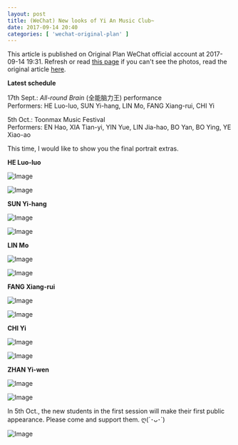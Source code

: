 ```yaml
---
layout: post
title: (WeChat) New looks of Yi An Music Club~
date: 2017-09-14 20:40
categories: [ 'wechat-original-plan' ]
---
```


This article is published on Original Plan WeChat official account at 2017-09-14 19:31. Refresh or read [this page](https://github.com/Quadrifolium/originalplan/blob/gh-pages/_posts/WeChat/2017-09-14-WeChat-Original-Plan.md) if you can't see the photos, read the original article [here](https://mp.weixin.qq.com/s/7la-VqH6Lb31JPJIfPkFEA).

<!-- more -->

**Latest schedule**

17th Sept.: *All-round Brain* (全能脑力王) performance  
Performers: HE Luo-luo, SUN Yi-hang, LIN Mo, FANG Xiang-rui, CHI Yi

5th Oct.: Toonmax Music Festival  
Performers: EN Hao, XIA Tian-yi, YIN Yue, LIN Jia-hao, BO Yan, BO Ying, YE Xiao-ao

This time, I would like to show you the final portrait extras.

**HE Luo-luo**

![Image](https://mmbiz.qpic.cn/mmbiz_jpg/XOMVurd7hjQX51nZEY8sqZ9ia3OiavCU34ThAqywpJsnc7XEeJkAA66rpfoULjRa24yh32xFiaEldRW8yA80Mj0Vw/640)

![Image](https://mmbiz.qpic.cn/mmbiz_jpg/XOMVurd7hjQX51nZEY8sqZ9ia3OiavCU34sKOXZQu12HEYcrw1elGhDb9I2rd5PDXEl7cK5zpoxFu1XQEmcL8StQ/640)

**SUN Yi-hang**

![Image](https://mmbiz.qpic.cn/mmbiz_jpg/XOMVurd7hjQX51nZEY8sqZ9ia3OiavCU34FeWBvnaN7qsKaQhWvUyNdlnqicE7ickICCBbBVLAS7RiaP14Uy5wjgvwQ/640)

![Image](https://mmbiz.qpic.cn/mmbiz_jpg/XOMVurd7hjQX51nZEY8sqZ9ia3OiavCU34pibs9PCyS4wTicBW80iaNfP5O70aRc3QbYCsQiafwmAVAp5NtEcpshR5tg/640)

**LIN Mo**

![Image](https://mmbiz.qpic.cn/mmbiz_jpg/XOMVurd7hjQX51nZEY8sqZ9ia3OiavCU34Btr73tfnicOTlFsVO0mjkp4a6oQj3LL8ybKVLVGLUbtDmPYcDOLHBibw/640)

![Image](https://mmbiz.qpic.cn/mmbiz_jpg/XOMVurd7hjQX51nZEY8sqZ9ia3OiavCU34sLxZoZho1R3gjWfeDY8nB7PvwsmlyMjH7ibPePFd1VymfsDZEeUomvw/640)

**FANG Xiang-rui**

![Image](https://mmbiz.qpic.cn/mmbiz_jpg/XOMVurd7hjQX51nZEY8sqZ9ia3OiavCU34ntLLGgU2VY8gsRHWZIz8SMCoCLL5a3U8tBRx87ZuI6LuC7ERcUUlxA/640)

![Image](https://mmbiz.qpic.cn/mmbiz_jpg/XOMVurd7hjQX51nZEY8sqZ9ia3OiavCU34Tkg2MY72yIicRibjYooAclehu0Lj1picJzSUJ4ibAFktwN2u99YG14hCkQ/640)

**CHI Yi**

![Image](https://mmbiz.qpic.cn/mmbiz_jpg/XOMVurd7hjQX51nZEY8sqZ9ia3OiavCU34LiahR0HHL6a4dia8CVOUQqFZ2PpaibBJNwBnuVjwiaxQkFntK7fEMOLnew/640)

![Image](https://mmbiz.qpic.cn/mmbiz_jpg/XOMVurd7hjQX51nZEY8sqZ9ia3OiavCU34P2ROgnRebUqmfiave9yADgObgMR3TFmonxDNpYpPA8mziaNQx7RW3dAg/640)

**ZHAN Yi-wen**

![Image](https://mmbiz.qpic.cn/mmbiz_jpg/XOMVurd7hjQX51nZEY8sqZ9ia3OiavCU34oKzmIibVdR7ZI1V4ybLR5vJVNydCjDn8e4yHtuHtrbxFD8jRrqyrQjQ/640)

![Image](https://mmbiz.qpic.cn/mmbiz_jpg/XOMVurd7hjQX51nZEY8sqZ9ia3OiavCU34etZumPClQBVzJgvJia4zHL1YgjaK1Q8tD7FXZEohiaAx3Kn7SArVnXeg/640)

In 5th Oct., the new students in the first session will make their first public appearance. Please come and support them. ღ(´･ᴗ･`)

![Image](https://mmbiz.qpic.cn/mmbiz_jpg/XOMVurd7hjQX51nZEY8sqZ9ia3OiavCU34sqEhKeAUIkSohcgwnsezYh01gicaoVC0pbQHd5lZzFKowkNPBoKBBsA/640)
